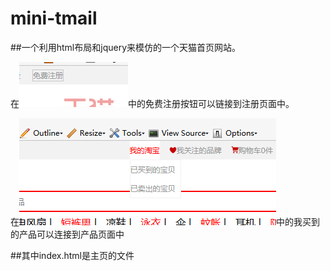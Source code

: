 # mini-tmail
##一个利用html布局和jquery来模仿的一个天猫首页网站。

在![注册](https://raw.githubusercontent.com/nikomal/mini-tmail/master/img/markdown1.png)中的免费注册按钮可以链接到注册页面中。


在![产品](https://raw.githubusercontent.com/nikomal/mini-tmail/master/img/markdown2.png)中的我买到的产品可以连接到产品页面中
  
  
  ##其中index.html是主页的文件
